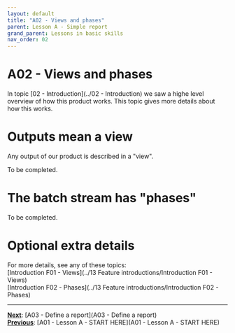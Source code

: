 ```yaml
---
layout: default
title: "A02 - Views and phases"
parent: Lesson A - Simple report
grand_parent: Lessons in basic skills
nav_order: 02
---
```


# A02 - Views and phases
In topic [02 - Introduction](../02 - Introduction) we saw a highe level overview of how this product works.
This topic gives more details about how this works.

# Outputs mean a view
Any output of our product is described in a "view".  

To be completed.  



# The batch stream has "phases"

To be completed.  


# Optional extra details
For more details, see any of these topics:  
[Introduction F01 - Views](../13 Feature introductions/Introduction F01 - Views)  
[Introduction F02 - Phases](../13 Feature introductions/Introduction F02 - Phases)  



---
**<u>Next</u>**: [A03 - Define a report](A03 - Define a report)   
**<u>Previous</u>**: [A01 - Lesson A - START HERE](A01 - Lesson A - START HERE)  
